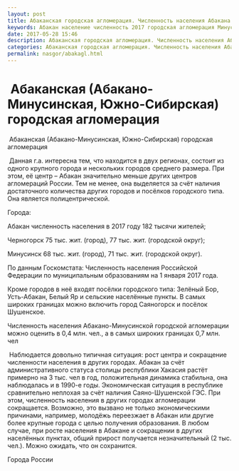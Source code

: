 ```yaml
---
layout: post
title: Абаканская городская агломерация. Численность населения Абакана
keywords: Абакан население численность 2017 городская агломерация Минусинск 
date: 2017-05-28 15:46
description: Абаканская городская агломерация. Численность населения Абакана, 2017
categories: Абаканская городская агломерация. Численность населения Абакана, 2017
permalink: nasgor/abakagl.html
---
```


#  Абаканская (Абакано-Минусинская, Южно-Сибирская) городская агломерация



 Абаканская (Абакано-Минусинская, Южно-Сибирская) городская агломерация



 Данная г.а. интересна тем, что находится в двух регионах, состоит из одного крупного города и нескольких городов среднего размера. При этом, её центр – Абакан значительно меньше других центров агломераций России. Тем не менее, она выделяется за счёт наличия достаточного количества других городов и посёлков городского типа. Она является полицентрической.



Города:


Абакан численность населения в 2017 году 182 тысячи жителей;


Черногорск 75 тыс. жит. (город), 77 тыс. жит. (городской округ);


Минусинск 68  тыс. жит. (город), 71 тыс. жит. (городской округ).



По данным Госкомстата: Численность населения Российской Федерации по муниципальным образованиям на 1 января 2017 года.


Кроме городов в неё входят посёлки городского типа: Зелёный Бор, Усть-Абакан, Белый Яр и сельские населённые пункты. В самых широких границах можно включить город Саяногорск и посёлок Шушенское.


Численность населения Абакано-Минусинской городской агломерации можно оценить в 0,4 млн. чел., а в самых широких границах 0,7 млн. чел



 Наблюдается довольно типичная ситуация: рост центра и сокращение численности населения в других городах. Абакан за счёт административного статуса столицы республики Хакасия растёт примерно на 3 тыс. чел в год, положительная динамика стабильна, она наблюдалась и в 1990-е годы. Экономическая ситуация в республике сравнительно неплохая за счёт наличия Саяно-Шушенской ГЭС.  При этом, численность населения в других городах агломерации сокращается. Возможно, это вызвано не только экономическими причинами, например, молодёжь переезжает в Абакан или другие более крупные города с целью получения образования. В любом случае, при росте населения в Абакане и сокращении в других населённых пунктах, общий прирост получается незначительный (2 тыс. чел.). 
Можно ожидать, что он сохранится.




Города России

		
